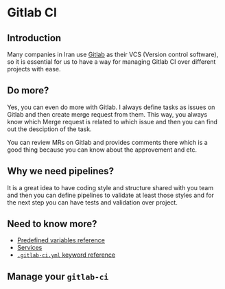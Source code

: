 # Gitlab CI

## Introduction

Many companies in Iran use [Gitlab](https://about.gitlab.com/) as their VCS (Version control software), so it is essential for us
to have a way for managing Gitlab CI over different projects with ease.

## Do more?

Yes, you can even do more with Gitlab. I always define tasks as issues on Gitlab and then create merge request from them.
This way, you always know which Merge request is related to which issue and then you can find out the desciption of the task.

You can review MRs on Gitlab and provides comments there which is a good thing because you can know about the approvement
and etc.

## Why we need pipelines?

It is a great idea to have coding style and structure shared with you team and then you can define pipelines to validate at
least those styles and for the next step you can have tests and validation over project.

## Need to know more?

- [Predefined variables reference](https://docs.gitlab.com/ee/ci/variables/predefined_variables.html)
- [Services](https://docs.gitlab.com/ee/ci/services/)
- [`.gitlab-ci.yml` keyword reference](https://docs.gitlab.com/ee/ci/yaml/)

## Manage your `gitlab-ci`

